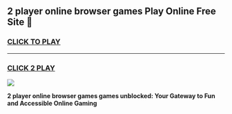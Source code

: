 
## 2 player online browser games Play Online Free Site 👋
<h3>
<a href="https://download.freeplayer.one?title=2_player_online_browser_games&ref=21F">CLICK TO PLAY</a></h3>
<hr>

<h3>
<a href="https://download.freeplayer.one?title=2_player_online_browser_games&ref=21F">CLICK 2 PLAY</a>
  
</h3>

<a href="https://download.freeplayer.one?title=2_player_online_browser_games&ref=21F"><img src="https://cdnb.artstation.com/p/assets/images/images/032/539/853/original/anto-thomas-button-gif.gif"></a>


**2 player online browser games games unblocked: Your Gateway to Fun and Accessible Online Gaming**
